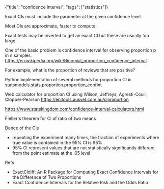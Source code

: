 {"title": "confidence interval", "tags": ["statistics"]}

Exact CIs must include the parameter at the given confidence level.

Most CIs are approximate, faster to compute.

Exact tests may be inverted to get an exact CI but these are usually too large.

One of the basic problem is confidence interval for observing proportion p in n samples.
https://en.wikipedia.org/wiki/Binomial_proportion_confidence_interval

For example, what is the proportion of reviews that are positive?

Python implementation of several methods for proportion CI in
statsmodels.stats.proportion.proportion_confint

Web calculator for proportion CI using Wilson, Jeffreys, Agresti-Coull, Clopper-Pearson
https://epitools.ausvet.com.au/ciproportion

https://www.statskingdom.com/confidence-interval-calculators.html

Fieller's theorem for CI of ratio of two means

[Dance of the CIs](https://logarithmic.net/2017/dance/)
* repeating the experiment many times, the fraction of experiments where true value is contained in the 95% CI is 95%
* 95% CI represent values that are not statistically significantly different from the point estimate at the .05 level

Refs
* ExactCIdiff: An R Package for Computing Exact Confidence Intervals for the Difference of Two Proportions
* Exact Confidence Intervals for the Relative Risk and the Odds Ratio
